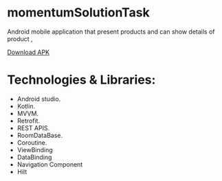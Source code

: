 # momentumSolutionTask

Android mobile application that present products and can show details of product , 

[Download APK](app/release/app-release.apk)

# Technologies & Libraries:

- Android studio.
- Kotlin.
- MVVM.
- Retrofit.
- REST APIS.
- RoomDataBase.
- Coroutine.
- ViewBinding
- DataBinding
- Navigation Component
- Hilt



 
